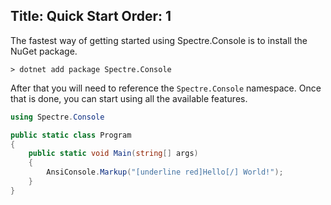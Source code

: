 Title: Quick Start
Order: 1
---

The fastest way of getting started using Spectre.Console is
to install the NuGet package.

```shell
> dotnet add package Spectre.Console
```

After that you will need to reference the `Spectre.Console` namespace.
Once that is done, you can start using all the available features.

```csharp
using Spectre.Console

public static class Program
{
    public static void Main(string[] args)
    {
        AnsiConsole.Markup("[underline red]Hello[/] World!");
    }
}
```
